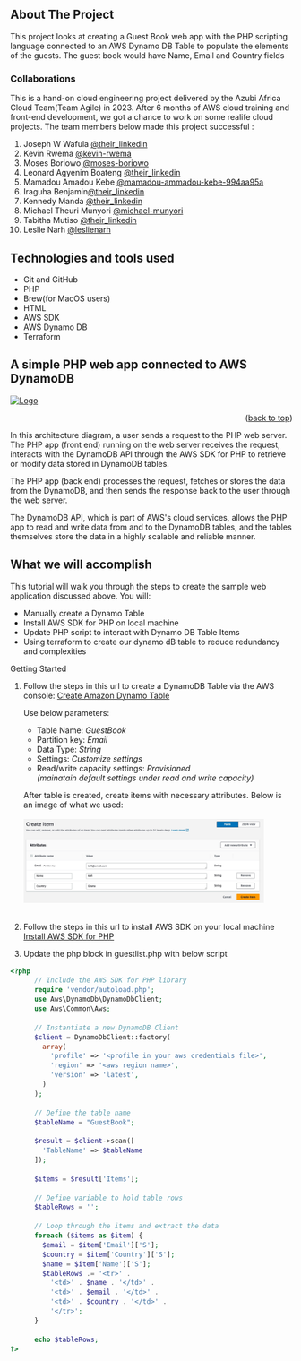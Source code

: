 ## About The Project

This project looks at creating a Guest Book web app with the PHP scripting language connected to an AWS Dynamo DB Table to populate the elements of the guests. The guest book would have Name, Email and Country fields

### Collaborations

This is a hand-on cloud engineering project delivered by the Azubi Africa Cloud Team(Team Agile) in 2023. After 6 months of AWS cloud training and front-end development, we got a chance to work on some realife cloud projects.
The team members below made this project successful :

1.  Joseph W Wafula [@their_linkedin]()
2.  Kevin Rwema [@kevin-rwema](https://www.linkedin.com/in/kevin-rwema/)
3.  Moses Boriowo [@moses-boriowo](https://www.linkedin.com/in/moses-boriowo/)
4.  Leonard Agyenim Boateng [@their_linkedin]()
5.  Mamadou Amadou Kebe [@mamadou-ammadou-kebe-994aa95a](https://www.linkedin.com/in/mamadou-ammadou-kebe-994aa95a/)
6.  Iraguha Benjamin[@their_linkedin]()
7.  Kennedy Manda [@their_linkedin]()
8.  Michael Theuri Munyori [@michael-munyori](https://www.linkedin.com/in/michael-munyori/)
9.  Tabitha Mutiso [@their_linkedin]()
10. Leslie Narh [@leslienarh](https://www.linkedin.com/in/leslienarh/)

## Technologies and tools used

- Git and GitHub
- PHP
- Brew(for MacOS users)
- HTML
- AWS SDK
- AWS Dynamo DB
- Terraform

## A simple PHP web app connected to AWS DynamoDB

<!-- setup a link to your images folder -->
<a href="[https://github.com/lawrencemuema/Cloud_project02](https://github.com/lawrencemuema/Cloud_project02/blob/main/images/fargate_arch.png)">
    <img src="images/fargate_arch.png" alt="Logo" width="auto" height="150">
</a>

<p align="right">(<a href="#readme-top">back to top</a>)</p>

In this architecture diagram, a user sends a request to the PHP web server. The PHP app (front end) running on the web server receives the request, interacts with the DynamoDB API through the AWS SDK for PHP to retrieve or modify data stored in DynamoDB tables.

The PHP app (back end) processes the request, fetches or stores the data from the DynamoDB, and then sends the response back to the user through the web server.

The DynamoDB API, which is part of AWS's cloud services, allows the PHP app to read and write data from and to the DynamoDB tables, and the tables themselves store the data in a highly scalable and reliable manner.

## What we will accomplish

This tutorial will walk you through the steps to create the sample web application discussed above. You will:

- Manually create a Dynamo Table
- Install AWS SDK for PHP on local machine
- Update PHP script to interact with Dynamo DB Table Items
- Using terraform to create our dynamo dB table to reduce redundancy and complexities

<!-- GETTING STARTED -->

Getting Started

1. Follow the steps in this url to create a DynamoDB Table via the AWS console:
   <a href="https://www.youtube.com/watch?v=dOTUl2mZNVQ">Create Amazon Dynamo Table</a>

   Use below parameters:
   <ul>
   <li>Table Name: <i>GuestBook</i></li>
   <li>Partition key: <i>Email</i></li>
   <li>Data Type: <i>String</i></li>
   <li>Settings: <i>Customize settings</i></li>
   <li>Read/write capacity settings: <i>Provisioned<br>(mainatain default settings under read and write capacity)</br></i></li>
   </ul>

   After table is created, create items with necessary attributes. Below is an image of what we used:
   <br></br>
   <img src="images/ddb_item.jpg" alt="Logo" width="auto" height="150">
   <br></br>

2. Follow the steps in this url to install AWS SDK on your local machine
   <br>
   <a href="https://docs.aws.amazon.com/aws-sdk-php/v2/guide/installation.html">Install AWS SDK for PHP</a>
   </br>

3. Update the php block in guestlist.php with below script

```php
<?php
      // Include the AWS SDK for PHP library
      require 'vendor/autoload.php';
      use Aws\DynamoDb\DynamoDbClient;
      use Aws\Common\Aws;

      // Instantiate a new DynamoDB Client
      $client = DynamoDbClient::factory(
        array(
          'profile' => '<profile in your aws credentials file>',
          'region' => '<aws region name>',
          'version' => 'latest',
        )
      );

      // Define the table name
      $tableName = "GuestBook";

      $result = $client->scan([
        'TableName' => $tableName
      ]);

      $items = $result['Items'];

      // Define variable to hold table rows
      $tableRows = '';

      // Loop through the items and extract the data
      foreach ($items as $item) {
        $email = $item['Email']['S'];
        $country = $item['Country']['S'];
        $name = $item['Name']['S'];
        $tableRows .= '<tr>' .
          '<td>' . $name . '</td>' .
          '<td>' . $email . '</td>' .
          '<td>' . $country . '</td>' .
          '</tr>';
      }

      echo $tableRows;
?>
```
